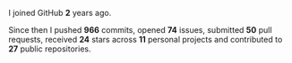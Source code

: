I joined GitHub **2** years ago.

Since then I pushed **966** commits, opened **74** issues, submitted **50** pull requests, received **24** stars across **11** personal projects and contributed to **27** public repositories.
